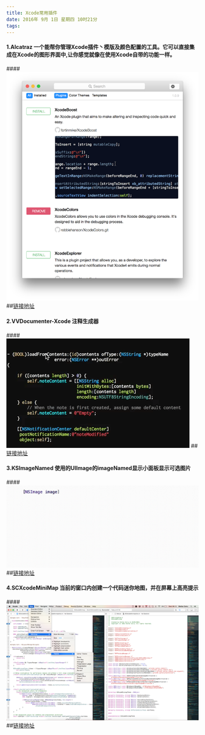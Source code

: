 ```yaml
---
title: Xcode常用插件
date: 2016年 9月 1日 星期四 10时21分
tags:
---
```


####	1.Alcatraz 一个能帮你管理Xcode插件丶模版及颜色配置的工具。它可以直接集成在Xcode的图形界面中,让你感觉就像在使用Xcode自带的功能一样。
####![Alcatraz](Xcode常用插件/Alcatraz.png)
##[链接地址](https://github.com/alcatraz/Alcatraz)



####	2.VVDocumenter-Xcode  注释生成器
####![VVDocumenter](Xcode常用插件/VVDocumenter.gif)
##[链接地址](https://github.com/onevcat/VVDocumenter-Xcode)


####	3.KSImageNamed  使用的UIImage的imageNamed显示小面板显示可选图片 
####![KSImageNamed](Xcode常用插件/KSImageNamed.gif)
##[链接地址](https://github.com/ksuther/KSImageNamed-Xcode)



####	4.SCXcodeMiniMap  当前的窗口内创建一个代码迷你地图，并在屏幕上高亮提示 
####![SCXcodeMiniMap](Xcode常用插件/SCXcodeMiniMap.png)
##[链接地址](https://github.com/stefanceriu/SCXcodeMiniMap)



